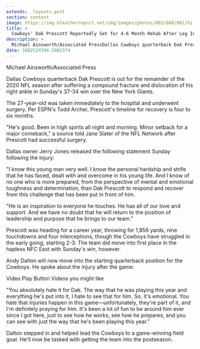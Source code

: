 ```yaml
--- 
extends: _layouts.post 
section: content 
image: https://img.bleacherreport.net/img/images/photos/003/888/061/hi-res-5c7531fe02c1a75d6a8f51185b73c2e7_crop_exact.jpg?w=1200&h=1200&q=75 
title: > 
  Cowboys' Dak Prescott Reportedly Set for 4-6 Month Rehab After Leg Injury 
description: > 
  Michael Ainsworth/Associated PressDallas Cowboys quarterback Dak Prescott is out for the remainder of the 2020 NFL season after suffering a compound fracture and dislocation of his right ankle in Sunday's 37-34 win over the New York Giants.Minor setback for a major comeback," a source told Jane Slater of the NFL Network after Prescott had successful surgery.Dallas owner Jerry Jones released the following statement Sunday following the injury:"I know this young man very well.The team did move into first place in the hapless NFC East with Sunday's win, however.He spoke about the injury after the game:Video Play Button Videos you might like"You absolutely hate it for Dak. 
date: 1602524704.5802374 
--- 
```

Michael Ainsworth/Associated Press

Dallas Cowboys quarterback Dak Prescott is out for the remainder of the 2020 NFL season after suffering a compound fracture and dislocation of his right ankle in Sunday's 37-34 win over the New York Giants.

The 27-year-old was taken immediately to the hospital and underwent surgery. Per ESPN's Todd Archer, Prescott's timeline for recovery is four to six months.

"He's good. Been in high spirits all night and morning. Minor setback for a major comeback," a source told Jane Slater of the NFL Network after Prescott had successful surgery.

Dallas owner Jerry Jones released the following statement Sunday following the injury:

"I know this young man very well. I know the personal hardship and strife that he has faced, dealt with and overcome in his young life. And I know of no one who is more prepared, from the perspective of mental and emotional toughness and determination, than Dak Prescott to respond and recover from this challenge that has been put in front of him.

"He is an inspiration to everyone he touches. He has all of our love and support. And we have no doubt that he will return to the position of leadership and purpose that he brings to our team."

Prescott was heading for a career year, throwing for 1,856 yards, nine touchdowns and four interceptions, though the Cowboys have struggled in the early going, starting 2-3. The team did move into first place in the hapless NFC East with Sunday's win, however.

Andy Dalton will now move into the starting quarterback position for the Cowboys. He spoke about the injury after the game:

Video Play Button Videos you might like

"You absolutely hate it for Dak. The way that he was playing this year and everything he's put into it, I hate to see that for him. So, it's emotional. You hate that injuries happen in this game—unfortunately, they're part of it, and I'm definitely praying for him. It's been a lot of fun to be around him ever since I got here, just to see how he works, see how he prepares, and you can see with just the way that he's been playing this year."

Dalton stepped in and helped lead the Cowboys to a game-winning field goal. He'll now be tasked with getting the team into the postseason.